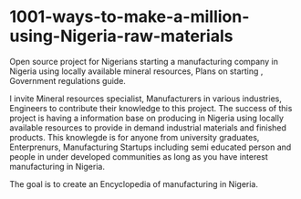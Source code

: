 # 1001-ways-to-make-a-million-using-Nigeria-raw-materials
Open source project for Nigerians starting a manufacturing company in Nigeria using locally available mineral resources, Plans on starting , Government regulations guide.

I invite Mineral resources specialist, Manufacturers in various industries, Engineers to contribute their knowledge to this project. The success of this project is having a information base on producing in Nigeria using locally available resources to provide in demand industrial materials and finished products. This knowlegde is for anyone from university graduates, Enterprenurs, Manufacturing Startups including semi educated person and people in under developed communities as long as you have interest manufacturing in Nigeria.

The goal is to create an Encyclopedia of manufacturing in Nigeria.
